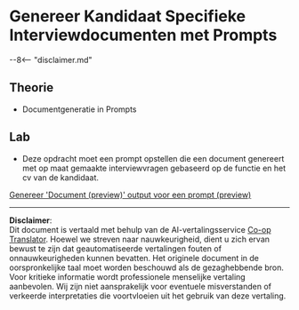 <!--
CO_OP_TRANSLATOR_METADATA:
{
  "original_hash": "baabc695cc38bcfe66668df8efe2b8c2",
  "translation_date": "2025-10-17T05:18:40+00:00",
  "source_file": "docs/operative-preview/10-generate-documents/README.md",
  "language_code": "nl"
}
-->
# Genereer Kandidaat Specifieke Interviewdocumenten met Prompts

--8<-- "disclaimer.md"

## Theorie

- Documentgeneratie in Prompts

## Lab

- Deze opdracht moet een prompt opstellen die een document genereert met op maat gemaakte interviewvragen gebaseerd op de functie en het cv van de kandidaat.

[Genereer 'Document (preview)' output voor een prompt (preview)](https://learn.microsoft.com/ai-builder/generate-document-output-prompt)

---

**Disclaimer**:  
Dit document is vertaald met behulp van de AI-vertalingsservice [Co-op Translator](https://github.com/Azure/co-op-translator). Hoewel we streven naar nauwkeurigheid, dient u zich ervan bewust te zijn dat geautomatiseerde vertalingen fouten of onnauwkeurigheden kunnen bevatten. Het originele document in de oorspronkelijke taal moet worden beschouwd als de gezaghebbende bron. Voor kritieke informatie wordt professionele menselijke vertaling aanbevolen. Wij zijn niet aansprakelijk voor eventuele misverstanden of verkeerde interpretaties die voortvloeien uit het gebruik van deze vertaling.
